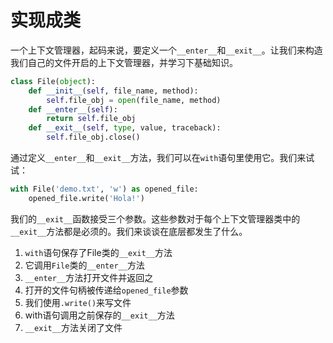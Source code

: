 # 实现成类

一个上下文管理器，起码来说，要定义一个```__enter__```和```__exit__```。让我们来构造我们自己的文件开启的上下文管理器，并学习下基础知识。
```python
class File(object):
    def __init__(self, file_name, method):
        self.file_obj = open(file_name, method)
    def __enter__(self):
        return self.file_obj
    def __exit__(self, type, value, traceback):
        self.file_obj.close()
```

通过定义```__enter__```和```__exit__```方法，我们可以在```with```语句里使用它。我们来试试：

```python
with File('demo.txt', 'w') as opened_file:
    opened_file.write('Hola!')
```    

我们的```__exit__```函数接受三个参数。这些参数对于每个上下文管理器类中的```__exit__```方法都是必须的。我们来谈谈在底层都发生了什么。

1. ```with```语句保存了File类的```__exit__```方法
2. 它调用```File```类的```__enter__```方法
3. ```__enter__```方法打开文件并返回之
4. 打开的文件句柄被传递给```opened_file```参数
5. 我们使用```.write()```来写文件
6. with语句调用之前保存的```__exit__```方法
7. ```__exit__```方法关闭了文件
